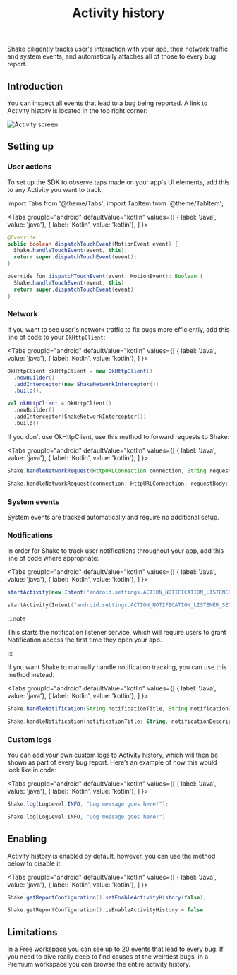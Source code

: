 ﻿---
id: activity
title: Activity history
---
Shake diligently tracks user's interaction with your app, their network traffic and system events, and automatically attaches all of those to every bug report.

## Introduction
You can inspect all events that lead to a bug being reported. A link to Activity history is located in the top right corner:

![Activity screen](/screens/activity_screen.png)

## Setting up
### User actions
To set up the SDK to observe taps made on your app's UI elements, add this to any Activity you want to track:

import Tabs from '@theme/Tabs';
import TabItem from '@theme/TabItem';

<Tabs
  groupId="android"
  defaultValue="kotlin"
  values={[
    { label: 'Java', value: 'java'},
    { label: 'Kotlin', value: 'kotlin'},
  ]
}>

<TabItem value="java">

```java {3} title="MainActivity.java"
@Override
public boolean dispatchTouchEvent(MotionEvent event) {
  Shake.handleTouchEvent(event, this);
  return super.dispatchTouchEvent(event);
}
```

</TabItem>

<TabItem value="kotlin">

```java {2} title="MainActivity.kt"
override fun dispatchTouchEvent(event: MotionEvent): Boolean {
  Shake.handleTouchEvent(event, this)
  return super.dispatchTouchEvent(event)
}
```

</TabItem>
</Tabs>

### Network 
If you want to see user's network traffic to fix bugs more efficiently, add this line of code to your `OkHttpClient`:

<Tabs
  groupId="android"
  defaultValue="kotlin"
  values={[
    { label: 'Java', value: 'java'},
    { label: 'Kotlin', value: 'kotlin'},
  ]
}>

<TabItem value="java">

```java {3} title="App.java"
OkHttpClient okHttpClient = new OkHttpClient()
  .newBuilder()
  .addInterceptor(new ShakeNetworkInterceptor())
  .build();
```

</TabItem>

<TabItem value="kotlin">

```kotlin {3} title="App.kt"
val okHttpClient = OkHttpClient()
  .newBuilder()
  .addInterceptor(ShakeNetworkInterceptor())
  .build()
```

</TabItem>
</Tabs>

If you don’t use OkHttpClient, use this method to forward requests to Shake:

<Tabs
  groupId="android"
  defaultValue="kotlin"
  values={[
    { label: 'Java', value: 'java'},
    { label: 'Kotlin', value: 'kotlin'},
  ]
}>

<TabItem value="java">

```java title="App.java"
Shake.handleNetworkRequest(HttpURLConnection connection, String requestBody, String responseBody);
```

</TabItem>

<TabItem value="kotlin">

```kotlin title="App.kt"
Shake.handleNetworkRequest(connection: HttpURLConnection, requestBody: String, responseBody: String)
```

</TabItem>
</Tabs>

### System events
System events are tracked automatically and require no additional setup.

### Notifications
In order for Shake to track user notifications throughout your app, add this line of code where appropriate:

<Tabs
  groupId="android"
  defaultValue="kotlin"
  values={[
    { label: 'Java', value: 'java'},
    { label: 'Kotlin', value: 'kotlin'},
  ]
}>

<TabItem value="java">

```java title="App.java"
startActivity(new Intent("android.settings.ACTION_NOTIFICATION_LISTENER_SETTINGS"));
```

</TabItem>

<TabItem value="kotlin">

```kotlin title="App.kt"
startActivity(Intent("android.settings.ACTION_NOTIFICATION_LISTENER_SETTINGS"))
```

</TabItem>
</Tabs>

:::note

This starts the notification listener service, which will require 
users to grant Notification access the first time they open your app.

:::

If you want Shake to manually handle notification tracking, you can use this method instead:

<Tabs
  groupId="android"
  defaultValue="kotlin"
  values={[
    { label: 'Java', value: 'java'},
    { label: 'Kotlin', value: 'kotlin'},
  ]
}>

<TabItem value="java">

```java title="App.java"
Shake.handleNotification(String notificationTitle, String notificationDescription);
```

</TabItem>

<TabItem value="kotlin">

```kotlin title="App.kt"
Shake.handleNotification(notificationTitle: String, notificationDescription: String)
```

</TabItem>
</Tabs>

### Custom logs
You can add your own custom logs to Activity history, which will then be shown as part of every bug report.
Here’s an example of how this would look like in code:

<Tabs
  groupId="android"
  defaultValue="kotlin"
  values={[
    { label: 'Java', value: 'java'},
    { label: 'Kotlin', value: 'kotlin'},
  ]
}>

<TabItem value="java">

```java title="App.java"
Shake.log(LogLevel.INFO, "Log message goes here!");
```

</TabItem>

<TabItem value="kotlin">

```kotlin title="App.kt"
Shake.log(LogLevel.INFO, "Log message goes here!")
```

</TabItem>
</Tabs>

## Enabling
Activity history is enabled by default, however, you can use the method below to disable it:

<Tabs
  groupId="android"
  defaultValue="kotlin"
  values={[
    { label: 'Java', value: 'java'},
    { label: 'Kotlin', value: 'kotlin'},
  ]
}>

<TabItem value="java">

```java title="App.java"
Shake.getReportConfiguration().setEnableActivityHistory(false);
```

</TabItem>

<TabItem value="kotlin">

```kotlin title="App.kt"
Shake.getReportConfiguration().isEnableActivityHistory = false
```

</TabItem>
</Tabs>

## Limitations
In a Free workspace you can see up to 20 events that lead to every bug.
If you need to dive really deep to find causes of the weirdest bugs, 
in a Premium workspace you can browse the entire activity history.
